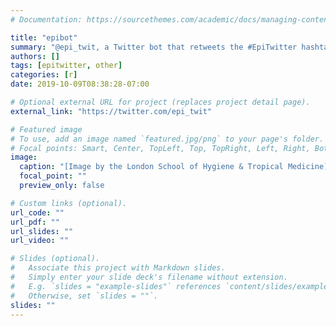 ```yaml
---
# Documentation: https://sourcethemes.com/academic/docs/managing-content/

title: "epibot"
summary: "@epi_twit, a Twitter bot that retweets the #EpiTwitter hashtag"
authors: []
tags: [epitwitter, other]
categories: [r]
date: 2019-10-09T08:38:28-07:00

# Optional external URL for project (replaces project detail page).
external_link: "https://twitter.com/epi_twit"

# Featured image
# To use, add an image named `featured.jpg/png` to your page's folder.
# Focal points: Smart, Center, TopLeft, Top, TopRight, Left, Right, BottomLeft, Bottom, BottomRight.
image:
  caption: "[Image by the London School of Hygiene & Tropical Medicine](https://twitter.com/LSHTM)"
  focal_point: ""
  preview_only: false

# Custom links (optional).
url_code: ""
url_pdf: ""
url_slides: ""
url_video: ""

# Slides (optional).
#   Associate this project with Markdown slides.
#   Simply enter your slide deck's filename without extension.
#   E.g. `slides = "example-slides"` references `content/slides/example-slides.md`.
#   Otherwise, set `slides = ""`.
slides: ""
---
```





